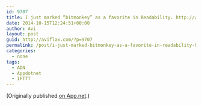 ```yaml
---
id: 9707
title: I just marked “bitmonkey” as a favorite in Readability. http://www.readability.com/articles/vggjlfd4
date: 2014-10-15T12:24:51+00:00
author: Avi
layout: post
guid: http://aviflax.com/?p=9707
permalink: /post/i-just-marked-bitmonkey-as-a-favorite-in-readability-httpwww-readability-comarticlesvggjlfd4-2/
categories:
  - none
tags:
  - ADN
  - Appdotnet
  - IFTTT
---
```

(Originally published [on App.net](http://alpha.app.net/aviflax/post/41192590).)